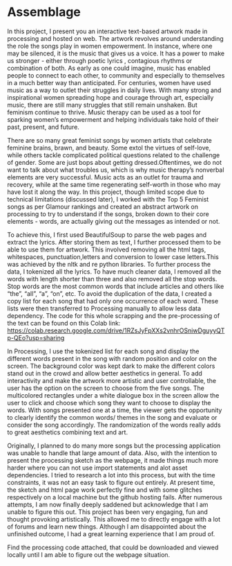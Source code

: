 # Assemblage

In this project, I present you an interactive text-based artwork made in processing and hosted on web. The artwork revolves around understanding the role the songs play in women empowerment. In instance, where one may be silenced, it is the music that gives us a voice. It has a power to make us stronger - either through poetic lyrics , contagious rhythms or combination of both. As early as one could imagine, music has enabled people to connect to each other, to community and especially to themselves in a much better way than anticipated. For centuries, women have used music as a way to outlet their struggles in daily lives. With many strong and inspirational women spreading hope and courage through art, especially music, there are still many struggles that still remain unshaken. But feminism continue to thrive. Music therapy can be used as a tool for sparking women’s empowerment and helping individuals take hold of their past, present, and future.

There are so many great feminist songs by women artists that celebrate feminine brains, brawn, and beauty. Some extol the virtues of self-love, while others tackle complicated political questions related to the challenge of gender. Some are just bops about getting dressed.Oftentimes, we do not want to talk about what troubles us, which is why music therapy’s nonverbal elements are very successful. Music acts as an outlet for trauma and recovery, while at the same time regenerating self-worth in those who may have lost it along the way. In this project, though limited scope due to technical limitations (discussed later), I worked with the Top 5 Feminist songs as per Glamour rankings and created an abstract artwork on processing to try to understand if the songs, broken down to their core elements - words, are actually giving out the messages as intended or not. 

To achieve this, I first used BeautifulSoup to parse the web pages and extract the lyrics. After storing them as text, I further processed them to be able to use them for artwork. This involved removing all the html tags, whitespaces, punctuation,letters and conversion to lower case letters.This was achieved by the nltk and re python libraries. To further process the data, I tokenized all the lyrics. To have much cleaner data, I removed all the words with length shorter than three and also removed all the stop words. Stop words are the most common words that include articles and others like “the”, “all”, “a”, “on”, etc. To avoid the duplication of the data, I created a copy list for each song that had only one occurrence of each word. These lists were then transferred to Processing manually to allow less data dependency. The code for this whole scrapping and the pre-processing of the text can be found on this Colab link:
https://colab.research.google.com/drive/1RZsJyFpXXs2vnhrOSniwDguyyQTp-QEo?usp=sharing

In Processing, I use the tokenized list for each song and display the different words present in the song with random position and color on the screen. The background color was kept dark to make the different colors stand out in the crowd and allow better aesthetics in general. To add interactivity and make the artwork more artistic and user controllable, the user has the option on the screen to choose from the five songs. The multicolored rectangles under a white dialogue box in the screen allow the user to click and choose which song they want to choose to display the words. With songs presented one at a time, the viewer gets the opportunity to clearly identify the common words/ themes in the song and evaluate or consider the song accordingly. The randomization of the words really adds to great aesthetics combining text and art.  

Originally, I planned to do many more songs but the processing application was unable to handle that large amount of data. Also, with the intention to present the processing sketch as the webpage, it made things much more harder where you can not use import statements and alot asset dependencies. I tried to research a lot into this process, but with the time constraints, it was not an easy task to figure out entirely. At present time, the sketch and html page work perfectly fine and with some glitches respectively on a local machine but the github hosting fails. After numerous attempts, I am now finally deeply saddened but acknowledge that I am unable to figure this out. This project has been very engaging, fun and thought provoking artistically. This allowed me to directly engage with a lot of forums and learn new things. Although I am disappointed about the unfinished outcome, I had a great learning experience that I am proud of. 

Find the processing code attached, that could be downloaded and viewed locally until I am able to figure out the webpage situation.
